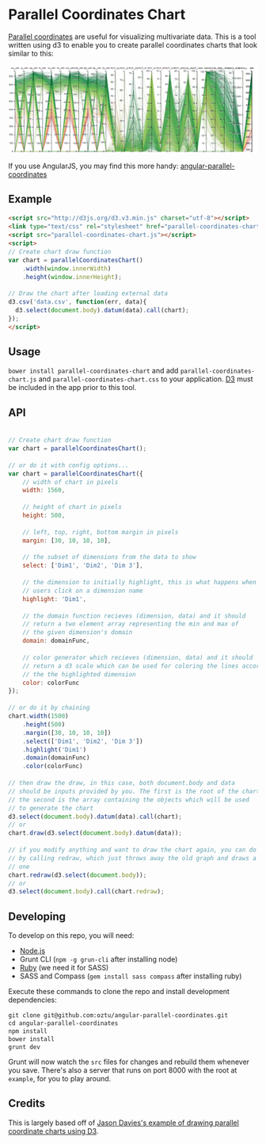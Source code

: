 # Parallel Coordinates Chart

[Parallel coordinates](http://en.wikipedia.org/wiki/Parallel_coordinates) are useful for
visualizing multivariate data. This is a tool written using d3 to enable you to create 
parallel coordinates charts that look similar to this:

<img src="https://raw.githubusercontent.com/oztu/parallel-coordinates-chart/master/example/screenshot.png"/>

If you use AngularJS, you may find this more handy: [angular-parallel-coordinates](https://github.com/oztu/angular-parallel-coordinates)

## Example
```html
<script src="http://d3js.org/d3.v3.min.js" charset="utf-8"></script>
<link type="text/css" rel="stylesheet" href="parallel-coordinates-chart.css" />
<script src="parallel-coordinates-chart.js"></script>
<script>
// Create chart draw function
var chart = parallelCoordinatesChart()
	.width(window.innerWidth)
	.height(window.innerHeight);

// Draw the chart after loading external data
d3.csv('data.csv', function(err, data){
  d3.select(document.body).datum(data).call(chart);
});
</script>
```

## Usage
`bower install parallel-coordinates-chart` and add `parallel-coordinates-chart.js` and `parallel-coordinates-chart.css` to your application. [D3](http://d3js.org/) must be included in the app prior to this tool.


## API
```javascript

// Create chart draw function
var chart = parallelCoordinatesChart();

// or do it with config options...
var chart = parallelCoordinatesChart({
	// width of chart in pixels
	width: 1560, 
	
	// height of chart in pixels
	height: 500, 
	
	// left, top, right, bottom margin in pixels
	margin: [30, 10, 10, 10], 
	
	// the subset of dimensions from the data to show
	select: ['Dim1', 'Dim2', 'Dim 3'], 
	
	// the dimension to initially highlight, this is what happens when
	// users click on a dimension name
	highlight: 'Dim1', 
	
	// the domain function recieves (dimension, data) and it should
	// return a two element array representing the min and max of
	// the given dimension's domain
	domain: domainFunc,

	// color generator which recieves (dimension, data) and it should
	// return a d3 scale which can be used for coloring the lines according
	// the the highlighted dimension
	color: colorFunc
});

// or do it by chaining
chart.width(1500)
	.height(500)
	.margin([30, 10, 10, 10])
	.select(['Dim1', 'Dim2', 'Dim 3'])
	.highlight('Dim1')
	.domain(domainFunc)
	.color(colorFunc)

// then draw the draw, in this case, both document.body and data
// should be inputs provided by you. The first is the root of the chart
// the second is the array containing the objects which will be used
// to generate the chart
d3.select(document.body).datum(data).call(chart);
// or
chart.draw(d3.select(document.body).datum(data));

// if you modify anything and want to draw the chart again, you can do so
// by calling redraw, which just throws away the old graph and draws a new
// one
chart.redraw(d3.select(document.body));
// or
d3.select(document.body).call(chart.redraw);
```

## Developing

To develop on this repo, you will need:
* [Node.js](http://nodejs.org/) 
* Grunt CLI (`npm -g grun-cli` after installing node)
* [Ruby](https://www.ruby-lang.org/en/) (we need it for SASS)
* SASS and Compass (`gem install sass compass` after installing ruby)

Execute these commands to clone the repo and install development dependencies:
```
git clone git@github.com:oztu/angular-parallel-coordinates.git
cd angular-parallel-coordinates
npm install
bower install
grunt dev
```

Grunt will now watch the `src` files for changes and rebuild them whenever you save. There's also a server
that runs on port 8000 with the root at `example`, for you to play around.

## Credits

This is largely based off of [Jason Davies's example of drawing parallel coordinate charts using D3](http://bl.ocks.org/jasondavies/1341281).